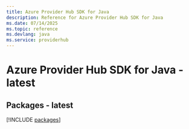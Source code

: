```yaml
---
title: Azure Provider Hub SDK for Java
description: Reference for Azure Provider Hub SDK for Java
ms.date: 07/14/2025
ms.topic: reference
ms.devlang: java
ms.service: providerhub
---
```

# Azure Provider Hub SDK for Java - latest
## Packages - latest
[!INCLUDE [packages](provider-hub-index.md)]